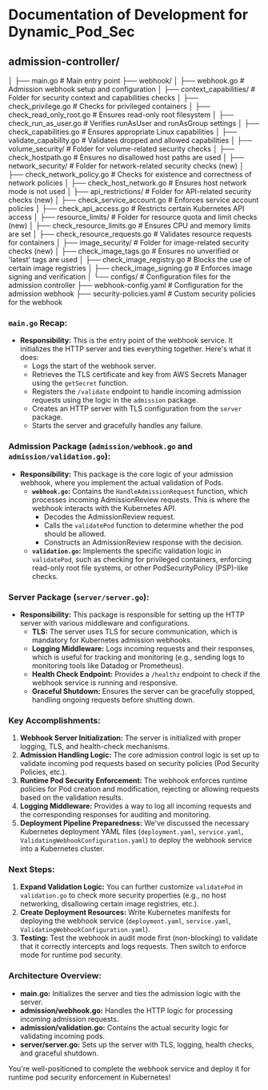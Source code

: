# Documentation of Development for Dynamic_Pod_Sec

## admission-controller/
│
├── main.go                         # Main entry point
├── webhook/
│   ├── webhook.go                  # Admission webhook setup and configuration
│
├── context_capabilities/           # Folder for security context and capabilities checks
│   ├── check_privilege.go          # Checks for privileged containers
│   ├── check_read_only_root.go     # Ensures read-only root filesystem
│   ├── check_run_as_user.go        # Verifies runAsUser and runAsGroup settings
│   ├── check_capabilities.go       # Ensures appropriate Linux capabilities
│   ├── validate_capability.go      # Validates dropped and allowed capabilities
│
├── volume_security/                # Folder for volume-related security checks
│   ├── check_hostpath.go           # Ensures no disallowed host paths are used
│
├── network_security/               # Folder for network-related security checks (new)
│   ├── check_network_policy.go     # Checks for existence and correctness of network policies
│   ├── check_host_network.go       # Ensures host network mode is not used
│
├── api_restrictions/               # Folder for API-related security checks (new)
│   ├── check_service_account.go    # Enforces service account policies
│   ├── check_api_access.go         # Restricts certain Kubernetes API access
│
├── resource_limits/                # Folder for resource quota and limit checks (new)
│   ├── check_resource_limits.go    # Ensures CPU and memory limits are set
│   ├── check_resource_requests.go  # Validates resource requests for containers
│
├── image_security/                 # Folder for image-related security checks (new)
│   ├── check_image_tags.go         # Ensures no unverified or 'latest' tags are used
│   ├── check_image_registry.go     # Blocks the use of certain image registries
│   ├── check_image_signing.go      # Enforces image signing and verification
│
└── configs/                        # Configuration files for the admission controller
    ├── webhook-config.yaml         # Configuration for the admission webhook
    ├── security-policies.yaml      # Custom security policies for the webhook




### `main.go` Recap:
- **Responsibility:** This is the entry point of the webhook service. It initializes the HTTP server and ties everything together. Here's what it does:
  - Logs the start of the webhook server.
  - Retrieves the TLS certificate and key from AWS Secrets Manager using the `getSecret` function.
  - Registers the `/validate` endpoint to handle incoming admission requests using the logic in the `admission` package.
  - Creates an HTTP server with TLS configuration from the `server` package.
  - Starts the server and gracefully handles any failure.

### **Admission Package (`admission/webhook.go` and `admission/validation.go`):**
- **Responsibility:** This package is the core logic of your admission webhook, where you implement the actual validation of Pods.
  - **`webhook.go`:** Contains the `HandleAdmissionRequest` function, which processes incoming AdmissionReview requests. This is where the webhook interacts with the Kubernetes API.
    - Decodes the AdmissionReview request.
    - Calls the `validatePod` function to determine whether the pod should be allowed.
    - Constructs an AdmissionReview response with the decision.
  - **`validation.go`:** Implements the specific validation logic in `validatePod`, such as checking for privileged containers, enforcing read-only root file systems, or other PodSecurityPolicy (PSP)-like checks.

### **Server Package (`server/server.go`):**
- **Responsibility:** This package is responsible for setting up the HTTP server with various middleware and configurations.
  - **TLS:** The server uses TLS for secure communication, which is mandatory for Kubernetes admission webhooks.
  - **Logging Middleware:** Logs incoming requests and their responses, which is useful for tracking and monitoring (e.g., sending logs to monitoring tools like Datadog or Prometheus).
  - **Health Check Endpoint:** Provides a `/healthz` endpoint to check if the webhook service is running and responsive.
  - **Graceful Shutdown:** Ensures the server can be gracefully stopped, handling ongoing requests before shutting down.

### **Key Accomplishments:**
1. **Webhook Server Initialization:** The server is initialized with proper logging, TLS, and health-check mechanisms.
2. **Admission Handling Logic:** The core admission control logic is set up to validate incoming pod requests based on security policies (Pod Security Policies, etc.).
3. **Runtime Pod Security Enforcement:** The webhook enforces runtime policies for Pod creation and modification, rejecting or allowing requests based on the validation results.
4. **Logging Middleware:** Provides a way to log all incoming requests and the corresponding responses for auditing and monitoring.
5. **Deployment Pipeline Preparedness:** We've discussed the necessary Kubernetes deployment YAML files (`deployment.yaml`, `service.yaml`, `ValidatingWebhookConfiguration.yaml`) to deploy the webhook service into a Kubernetes cluster.

### Next Steps:
1. **Expand Validation Logic:** You can further customize `validatePod` in `validation.go` to check more security properties (e.g., no host networking, disallowing certain image registries, etc.).
2. **Create Deployment Resources:** Write Kubernetes manifests for deploying the webhook service (`deployment.yaml`, `service.yaml`, `ValidatingWebhookConfiguration.yaml`).
3. **Testing:** Test the webhook in audit mode first (non-blocking) to validate that it correctly intercepts and logs requests. Then switch to enforce mode for runtime pod security.

### Architecture Overview:
- **main.go:** Initializes the server and ties the admission logic with the server.
- **admission/webhook.go:** Handles the HTTP logic for processing incoming admission requests.
- **admission/validation.go:** Contains the actual security logic for validating incoming pods.
- **server/server.go:** Sets up the server with TLS, logging, health checks, and graceful shutdown.

You're well-positioned to complete the webhook service and deploy it for runtime pod security enforcement in Kubernetes!

